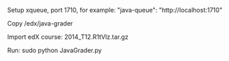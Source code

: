Setup xqueue, port 1710, for example: "java-queue": "http://localhost:1710"

Copy /edx/java-grader

Import edX course: 2014_T12.R1tVlz.tar.gz

Run: sudo python JavaGrader.py

